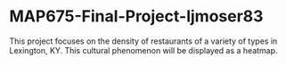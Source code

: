 # MAP675-Final-Project-ljmoser83
This project focuses on the density of restaurants of a variety of types in Lexington, KY. This cultural phenomenon will be displayed as a heatmap.  
